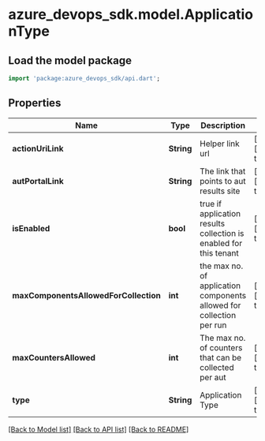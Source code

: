 # azure_devops_sdk.model.ApplicationType

## Load the model package
```dart
import 'package:azure_devops_sdk/api.dart';
```

## Properties
Name | Type | Description | Notes
------------ | ------------- | ------------- | -------------
**actionUriLink** | **String** | Helper link url | [optional] [default to null]
**autPortalLink** | **String** | The link that points to aut results site | [optional] [default to null]
**isEnabled** | **bool** | true if application results collection is enabled for this tenant | [optional] [default to null]
**maxComponentsAllowedForCollection** | **int** | the max no. of application components allowed for collection per run | [optional] [default to null]
**maxCountersAllowed** | **int** | The max no. of counters that can be collected per aut | [optional] [default to null]
**type** | **String** | Application Type | [optional] [default to null]

[[Back to Model list]](../README.md#documentation-for-models) [[Back to API list]](../README.md#documentation-for-api-endpoints) [[Back to README]](../README.md)


